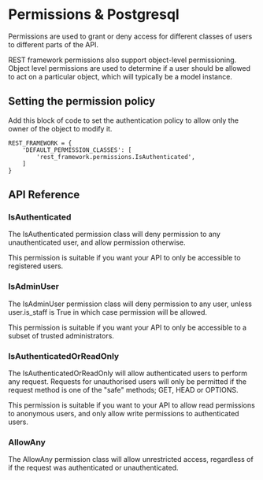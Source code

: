 # Permissions & Postgresql

Permissions are used to grant or deny access for different classes of users to different parts of the API.

REST framework permissions also support object-level permissioning. Object level permissions are used to determine if a user should be allowed to act on a particular object, which will typically be a model instance.

## Setting the permission policy

Add this block of code to set the authentication policy to allow only the owner of the object to modify it.
```
REST_FRAMEWORK = {
    'DEFAULT_PERMISSION_CLASSES': [
        'rest_framework.permissions.IsAuthenticated',
    ]
}
```


## API Reference
### IsAuthenticated
The IsAuthenticated permission class will deny permission to any unauthenticated user, and allow permission otherwise.

This permission is suitable if you want your API to only be accessible to registered users.

### IsAdminUser
The IsAdminUser permission class will deny permission to any user, unless user.is_staff is True in which case permission will be allowed.

This permission is suitable if you want your API to only be accessible to a subset of trusted administrators.

### IsAuthenticatedOrReadOnly
The IsAuthenticatedOrReadOnly will allow authenticated users to perform any request. Requests for unauthorised users will only be permitted if the request method is one of the "safe" methods; GET, HEAD or OPTIONS.

This permission is suitable if you want to your API to allow read permissions to anonymous users, and only allow write permissions to authenticated users.

### AllowAny
The AllowAny permission class will allow unrestricted access, regardless of if the request was authenticated or unauthenticated.